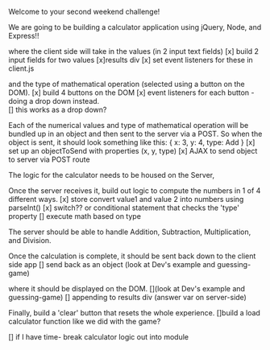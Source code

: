 Welcome to your second weekend challenge!

We are going to be building a calculator application using jQuery, Node, and Express!!

where the client side will take in the values (in 2 input text fields)
[x] build 2 input fields for two values
[x]results div
[x] set event listeners for these in client.js

and the type of mathematical operation (selected using a button on the DOM).
[x] build 4 buttons on the DOM
[x]  event listeners for each button - doing a drop down instead.  
[]  this works as a drop down?

Each of the numerical values and type of mathematical operation will be bundled up in an object and then sent to the server via a POST.
So when the object is sent, it should look something like this: { x: 3, y: 4, type: Add }
[x] set up an objectToSend with properties (x, y, type)
[x] AJAX to send object to server via POST route

The logic for the calculator needs to be housed on the Server,

Once the server receives it, build out logic to compute the numbers in 1 of 4 different ways.
[x] store convert value1 and value 2 into numbers using parseInt()
[x] switch?? or conditional statement that checks the 'type' property
[] execute math based on type


The server should be able to handle Addition, Subtraction, Multiplication, and Division.

Once the calculation is complete, it should be sent back down to the client side app
[] send back as an object (look at Dev's example and guessing-game)

where it should be displayed on the DOM.
[](look at Dev's example and guessing-game)
[] appending to results div (answer var on server-side)

Finally, build a 'clear' button that resets the whole experience.
[]build a load calculator function like we did with the game?

[] if I have time- break calculator logic out into module
